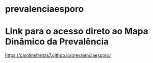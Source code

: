 # prevalenciaesporo
# Link para o acesso direto ao Mapa Dinâmico da Prevalência
https://carolinefreitas7.github.io/prevalenciaesporo/
